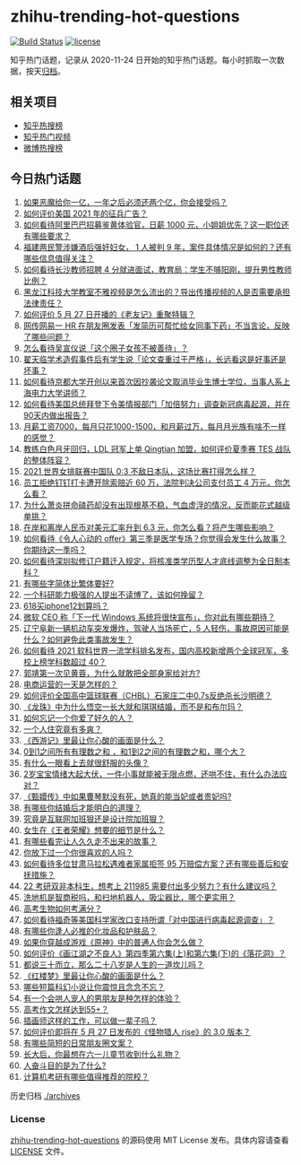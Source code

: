 # zhihu-trending-hot-questions

[![Build Status](https://github.com/justjavac/zhihu-trending-hot-questions/workflows/ci/badge.svg?branch=master)](https://github.com/justjavac/zhihu-trending-hot-questions/actions)
[![license](https://img.shields.io/github/license/justjavac/zhihu-trending-hot-questions)](https://github.com/justjavac/zhihu-trending-hot-questions/blob/master/LICENSE)

知乎热门话题，记录从 2020-11-24 日开始的知乎热门话题。每小时抓取一次数据，按天[归档](./archives)。

## 相关项目

- [知乎热搜榜](https://github.com/justjavac/zhihu-trending-top-search)
- [知乎热门视频](https://github.com/justjavac/zhihu-trending-hot-video)
- [微博热搜榜](https://github.com/justjavac/weibo-trending-hot-search)

## 今日热门话题

<!-- BEGIN -->
<!-- 最后更新时间 Fri May 28 2021 02:20:52 GMT+0800 (China Standard Time) -->

1. [如果恶魔给你一亿，一年之后必须还两个亿，你会接受吗？](https://www.zhihu.com/question/392418796)
2. [如何评价美国 2021 年的征兵广告？](https://www.zhihu.com/question/461629217)
3. [如何看待阿里巴巴招募鉴黄体验官，日薪 1000
   元，小姐姐优先？这一职位还有哪些要求？](https://www.zhihu.com/question/461654968)
4. [福建两民警涉嫌酒后强奸妇女， 1 人被判 9
   年，案件具体情况是如何的？还有哪些信息值得关注？](https://www.zhihu.com/question/461643644)
5. [如何看待长沙教师招聘 4
   分就进面试，教育局：学生不够阳刚，提升男性教师比例？](https://www.zhihu.com/question/461547536)
6. [黑龙江科技大学教室不雅视频是怎么流出的？导出传播视频的人是否需要承担法律责任？](https://www.zhihu.com/question/461646094)
7. [如何评价 5 月 27 日开播的《老友记》重聚特辑？](https://www.zhihu.com/question/461638513)
8. [网传网易一 HR
   在朋友圈发表「发简历可帮忙给女同事下药」不当言论，反映了哪些问题？](https://www.zhihu.com/question/461710464)
9. [怎么看待吴宣仪说「这个圈子女孩不被善待」？](https://www.zhihu.com/question/461702905)
10. [翟天临学术造假事件后有学生说「论文查重过于严格」，长远看这是好事还是坏事？](https://www.zhihu.com/question/461305806)
11. [如何看待京都大学开创以来首次因抄袭论文取消毕业生博士学位，当事人系上海电力大学讲师？](https://www.zhihu.com/question/461424721)
12. [如何看待美国总统拜登下令美情报部门「加倍努力」调查新冠病毒起源，并在90天内做出报告？](https://www.zhihu.com/question/461618517)
13. [月薪工资7000，每月只花1000-1500，和月薪过万，每月月光族有啥不一样的感觉？](https://www.zhihu.com/question/392697045)
14. [教练白色月牙回归，LDL 冠军上单 Qingtian 加盟，如何评价夏季赛 TES
    战队的整体阵容？](https://www.zhihu.com/question/461563164)
15. [2021 世界女排联赛中国队 0:3
    不敌日本队，这场比赛打得怎么样？](https://www.zhihu.com/question/461567305)
16. [员工拒绝钉钉打卡遭开除索赔近 60 万，法院判决公司支付员工 4
    万元，你怎么看？](https://www.zhihu.com/question/461485904)
17. [为什么萧炎拼命磕药却没有出现根基不稳，气血虚浮的情况，反而能花式越级单挑？](https://www.zhihu.com/question/461264979)
18. [在岸和离岸人民币对美元汇率升到 6.3
    元，你怎么看？将产生哪些影响？](https://www.zhihu.com/question/461501137)
19. [如何看待《令人心动的
    offer》第三季是医学专场？你觉得会发生什么故事？你期待这一季吗？](https://www.zhihu.com/question/460513460)
20. [如何看待深圳拟修订户籍迁入规定，将核准类学历型人才底线调整为全日制本科？](https://www.zhihu.com/question/461483001)
21. [有哪些字简体比繁体要好?](https://www.zhihu.com/question/459988186)
22. [一个科研能力极强的人提出不读博了，该如何挽留？](https://www.zhihu.com/question/461395135)
23. [618买iphone12划算吗？](https://www.zhihu.com/question/458591246)
24. [微软 CEO 称「下一代 Windows
    系统将很快宣布」，你对此有哪些期待？](https://www.zhihu.com/question/461439249)
25. [辽宁阜新一辆机动车突发爆炸，驾驶人当场死亡，5
    人轻伤，事故原因可能是什么？如何避免此类事故发生？](https://www.zhihu.com/question/461279720)
26. [如何看待 2021 软科世界一流学科排名发布，国内高校新增两个全球冠军，多校上榜学科数超过
    40？](https://www.zhihu.com/question/461491304)
27. [郭靖第一次见黄蓉，为什么就敢把全部身家给对方?](https://www.zhihu.com/question/423933346)
28. [电商运营的一天是怎样的？](https://www.zhihu.com/question/26504506)
29. [如何评价全国高中篮球联赛（CHBL）石家庄二中0.7s反绝杀长沙明德？](https://www.zhihu.com/question/460456997)
30. [《龙珠》中为什么悟空一长大就和琪琪结婚，而不是和布尔玛？](https://www.zhihu.com/question/295712652)
31. [如何忘记一个你爱了好久的人？](https://www.zhihu.com/question/455348581)
32. [一个人住究竟有多爽？](https://www.zhihu.com/question/459287794)
33. [《西游记》里最让你心酸的画面是什么？](https://www.zhihu.com/question/459544693)
34. [0到1之间所有有理数之和 ，和1到2之间的有理数之和，哪个大？](https://www.zhihu.com/question/454607643)
35. [有什么一眼看上去就很舒服的头像？](https://www.zhihu.com/question/377658010)
36. [2岁宝宝情绪大起大伏，一件小事就能被无限点燃，还哄不住，有什么办法应对？](https://www.zhihu.com/question/458309260)
37. [《甄嬛传》中如果曹琴默没有死，她真的能当妃或者贵妃吗?](https://www.zhihu.com/question/460988846)
38. [有哪些你结婚后才能明白的道理？](https://www.zhihu.com/question/454665844)
39. [究竟是互联网加班狠还是设计院加班狠？](https://www.zhihu.com/question/461283075)
40. [女生在《王者荣耀》想要的细节是什么？](https://www.zhihu.com/question/457200823)
41. [有哪些看完让人久久走不出来的故事？](https://www.zhihu.com/question/432644392)
42. [你放下过一个你很喜欢的人吗？](https://www.zhihu.com/question/459610318)
43. [如何看待多位甘肃马拉松遇难者家属拒签 95
    万赔偿方案？还有哪些善后和安抚措施？](https://www.zhihu.com/question/461465423)
44. [22 考研双非本科生，想考上 211985
    需要付出多少努力？有什么建议吗？](https://www.zhihu.com/question/461472395)
45. [洗地机是智商税吗，和扫地机器人，吸尘器比，哪个更实用？](https://www.zhihu.com/question/418512921)
46. [高考生物如何考满分？](https://www.zhihu.com/question/288737846)
47. [如何看待福奇等美国科学家改口支持所谓「对中国进行病毒起源调查」？](https://www.zhihu.com/question/461340656)
48. [有哪些你逢人必推的化妆品和护肤品？](https://www.zhihu.com/question/456607214)
49. [如果你穿越成游戏《原神》中的普通人你会怎么做？](https://www.zhihu.com/question/461164848)
50. [如何评价《画江湖之不良人》第四季第六集(上)和第六集(下)的《落花洞》？](https://www.zhihu.com/question/460592898)
51. [都说三十而立，那么二十八岁是人生的一道坎儿吗？](https://www.zhihu.com/question/459368115)
52. [《红楼梦》里最让你心酸的画面是什么？](https://www.zhihu.com/question/458515278)
53. [哪些短篇科幻小说让你震惊且念念不忘？](https://www.zhihu.com/question/41047159)
54. [有一个会哄人宠人的男朋友是种怎样的体验？](https://www.zhihu.com/question/35799218)
55. [高考作文怎样达到55+？](https://www.zhihu.com/question/312917647)
56. [插画师这样的工作，可以做一辈子吗？](https://www.zhihu.com/question/51179983)
57. [如何评价即将在 5 月 27 日发布的《怪物猎人 rise》的 3.0
    版本？](https://www.zhihu.com/question/461583640)
58. [有哪些简短的日常朋友圈文案？](https://www.zhihu.com/question/458919267)
59. [长大后，你最想在六一儿童节收到什么礼物？](https://www.zhihu.com/question/460261568)
60. [人奋斗目的是为了什么?](https://www.zhihu.com/question/459060034)
61. [计算机考研有哪些值得推荐的院校？](https://www.zhihu.com/question/41164706)

<!-- END -->

历史归档 [./archives](./archives)

### License

[zhihu-trending-hot-questions](https://github.com/justjavac/zhihu-trending-hot-questions)
的源码使用 MIT License 发布。具体内容请查看 [LICENSE](./LICENSE) 文件。
